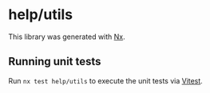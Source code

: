 # help/utils

This library was generated with [Nx](https://nx.dev).

## Running unit tests

Run `nx test help/utils` to execute the unit tests via [Vitest](https://vitest.dev/).

